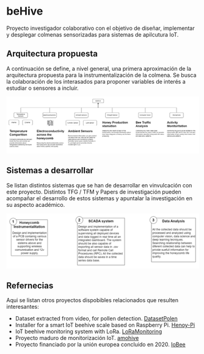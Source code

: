 # beHive
 Proyecto investigador colaborativo con el objetivo de diseñar, implementar y desplegar colmenas sensorizadas para sistemas de apilcutura IoT.
## Arquitectura propuesta
A continuación se define, a nivel general, una primera aproximación de la arquitectura propuesta para la instrumentalización de la colmena. Se busca la colaboración de los interasados para proponer variables de interés a estudiar o sensores a incluir.

![ArquitecturaGeneral](/imgs/ArquitecturaGeneral.png)

## Sistemas a desarrollar
Se listan distintos sistemas que se han de desarrollar en vinvulcación con este proyecto. Distintos TFG / TFM y Papers de investigación pueden acompañar el desarrollo de estos sistemas y apuntalar la investigación en su aspecto académico.

![SistemasPropuestos](/imgs/SistemasADesarrollar.png)

## Refernecias
Aqui se listan otros proyectos dispobibles relacionados que resulten interesantes:
+ Dataset extracted from video, for pollen detection. [DatasetPolen](https://github.com/piperod/PollenDataset/tree/master)
+ Installer for a smart IoT beehive scale based on Raspberry Pi. [Henoy-Pi](https://github.com/Honey-Pi/HoneyPi)
+ IoT beehive monitoring system with LoRa. [LoRaMonitoring](https://github.com/DanNduati/IoT-beehive-monitoring-system)
+ Proyecto maduro de monitorización IoT. [amohive](https://amohive.com/)
+ Proyecto financiado por la unión europea concluido en 2020. [IoBee](https://io-bee.eu/)

